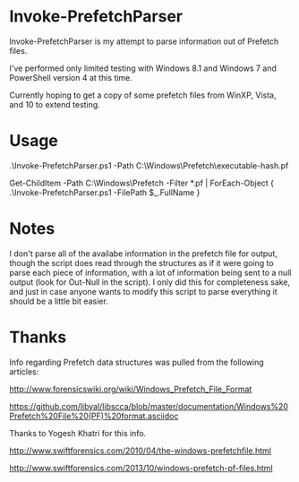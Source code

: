 # Invoke-PrefetchParser
Invoke-PrefetchParser is my attempt to parse information out of Prefetch files.

I've performed only limited testing with Windows 8.1 and Windows 7 and PowerShell version 4 at this time.

Currently hoping to get a copy of some prefetch files from WinXP, Vista, and 10 to extend testing.

# Usage
.\Invoke-PrefetchParser.ps1 -Path C:\Windows\Prefetch\executable-hash.pf

Get-ChildItem -Path C:\Windows\Prefetch -Filter *.pf | ForEach-Object { .\Invoke-PrefetchParser.ps1 -FilePath $_.FullName }

# Notes
I don't parse all of the availabe information in the prefetch file for output, though the script does read through the structures as if it were going to parse each piece of information, with a lot of information being sent to a null output (look for Out-Null in the script).  I only did this for completeness sake, and just in case anyone wants to modify this script to parse everything it should be a little bit easier.

# Thanks
Info regarding Prefetch data structures was pulled from the following articles:

http://www.forensicswiki.org/wiki/Windows_Prefetch_File_Format

https://github.com/libyal/libscca/blob/master/documentation/Windows%20Prefetch%20File%20(PF)%20format.asciidoc

Thanks to Yogesh Khatri for this info.

http://www.swiftforensics.com/2010/04/the-windows-prefetchfile.html

http://www.swiftforensics.com/2013/10/windows-prefetch-pf-files.html